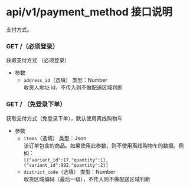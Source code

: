 # api/v1/payment_method 接口说明

支付方式。

### **GET /**（必须登录）

获取支付方式 （必须登录）

<!-- .api-param -->

* 参数
    * ```address_id```（选填） 类型：Number<br/>收货人地址 id，不传入则不做配送区域判断

<!-- endapi -->

<!-- api -->
<!-- .api-sdk -->

### **GET /** （免登录下单）

获取支付方式（免登录下单），默认使用离线购物车

<!-- .api-param -->

* 参数
    * ```items```（选填） 类型：Json<br/>该订单包含的商品。如果使用此参数，则不使用离线购物车的数据。例如：<br/>```[{"variant_id":17,"quantity":1},{"variant_id":992,"quantity":2}]```
    * ```district_code```（选填） 类型：Number<br/>收货区域编码（最后一级），不传入则不做配送区域判断

<!-- endapi -->